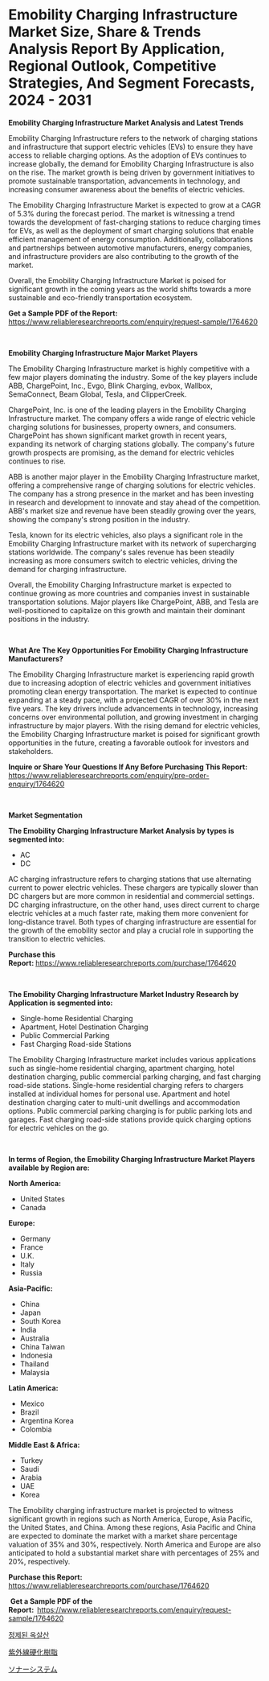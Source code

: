 <p><h1>Emobility Charging Infrastructure Market Size, Share & Trends Analysis Report By Application, Regional Outlook, Competitive Strategies, And Segment Forecasts, 2024 - 2031</h1></p><p><strong>Emobility Charging Infrastructure Market Analysis and Latest Trends</strong></p>
<p><p>Emobility Charging Infrastructure refers to the network of charging stations and infrastructure that support electric vehicles (EVs) to ensure they have access to reliable charging options. As the adoption of EVs continues to increase globally, the demand for Emobility Charging Infrastructure is also on the rise. The market growth is being driven by government initiatives to promote sustainable transportation, advancements in technology, and increasing consumer awareness about the benefits of electric vehicles.</p><p>The Emobility Charging Infrastructure Market is expected to grow at a CAGR of 5.3% during the forecast period. The market is witnessing a trend towards the development of fast-charging stations to reduce charging times for EVs, as well as the deployment of smart charging solutions that enable efficient management of energy consumption. Additionally, collaborations and partnerships between automotive manufacturers, energy companies, and infrastructure providers are also contributing to the growth of the market.</p><p>Overall, the Emobility Charging Infrastructure Market is poised for significant growth in the coming years as the world shifts towards a more sustainable and eco-friendly transportation ecosystem.</p></p>
<p><strong>Get a Sample PDF of the Report:&nbsp;</strong> <a href="https://www.reliableresearchreports.com/enquiry/request-sample/1764620">https://www.reliableresearchreports.com/enquiry/request-sample/1764620</a></p>
<p>&nbsp;</p>
<p><strong>Emobility Charging Infrastructure Major Market Players</strong></p>
<p><p>The Emobility Charging Infrastructure market is highly competitive with a few major players dominating the industry. Some of the key players include ABB, ChargePoint, Inc., Evgo, Blink Charging, evbox, Wallbox, SemaConnect, Beam Global, ‎Tesla, and ClipperCreek.</p><p>ChargePoint, Inc. is one of the leading players in the Emobility Charging Infrastructure market. The company offers a wide range of electric vehicle charging solutions for businesses, property owners, and consumers. ChargePoint has shown significant market growth in recent years, expanding its network of charging stations globally. The company's future growth prospects are promising, as the demand for electric vehicles continues to rise.</p><p>ABB is another major player in the Emobility Charging Infrastructure market, offering a comprehensive range of charging solutions for electric vehicles. The company has a strong presence in the market and has been investing in research and development to innovate and stay ahead of the competition. ABB's market size and revenue have been steadily growing over the years, showing the company's strong position in the industry.</p><p>Tesla, known for its electric vehicles, also plays a significant role in the Emobility Charging Infrastructure market with its network of supercharging stations worldwide. The company's sales revenue has been steadily increasing as more consumers switch to electric vehicles, driving the demand for charging infrastructure.</p><p>Overall, the Emobility Charging Infrastructure market is expected to continue growing as more countries and companies invest in sustainable transportation solutions. Major players like ChargePoint, ABB, and Tesla are well-positioned to capitalize on this growth and maintain their dominant positions in the industry.</p></p>
<p>&nbsp;</p>
<p><strong>What Are The Key Opportunities For Emobility Charging Infrastructure Manufacturers?</strong></p>
<p><p>The Emobility Charging Infrastructure market is experiencing rapid growth due to increasing adoption of electric vehicles and government initiatives promoting clean energy transportation. The market is expected to continue expanding at a steady pace, with a projected CAGR of over 30% in the next five years. The key drivers include advancements in technology, increasing concerns over environmental pollution, and growing investment in charging infrastructure by major players. With the rising demand for electric vehicles, the Emobility Charging Infrastructure market is poised for significant growth opportunities in the future, creating a favorable outlook for investors and stakeholders.</p></p>
<p><strong>Inquire or Share Your Questions If Any Before Purchasing This Report:</strong> <a href="https://www.reliableresearchreports.com/enquiry/pre-order-enquiry/1764620">https://www.reliableresearchreports.com/enquiry/pre-order-enquiry/1764620</a></p>
<p>&nbsp;</p>
<p><strong>Market Segmentation</strong></p>
<p><strong>The Emobility Charging Infrastructure Market Analysis by types is segmented into:</strong></p>
<p><ul><li>AC</li><li>DC</li></ul></p>
<p><p>AC charging infrastructure refers to charging stations that use alternating current to power electric vehicles. These chargers are typically slower than DC chargers but are more common in residential and commercial settings. DC charging infrastructure, on the other hand, uses direct current to charge electric vehicles at a much faster rate, making them more convenient for long-distance travel. Both types of charging infrastructure are essential for the growth of the emobility sector and play a crucial role in supporting the transition to electric vehicles.</p></p>
<p><strong>Purchase this Report:&nbsp;</strong><a href="https://www.reliableresearchreports.com/purchase/1764620">https://www.reliableresearchreports.com/purchase/1764620</a></p>
<p>&nbsp;</p>
<p><strong>The Emobility Charging Infrastructure Market Industry Research by Application is segmented into:</strong></p>
<p><ul><li>Single-home Residential Charging</li><li>Apartment, Hotel Destination Charging</li><li>Public Commercial Parking</li><li>Fast Charging Road-side Stations</li></ul></p>
<p><p>The Emobility Charging Infrastructure market includes various applications such as single-home residential charging, apartment charging, hotel destination charging, public commercial parking charging, and fast charging road-side stations. Single-home residential charging refers to chargers installed at individual homes for personal use. Apartment and hotel destination charging cater to multi-unit dwellings and accommodation options. Public commercial parking charging is for public parking lots and garages. Fast charging road-side stations provide quick charging options for electric vehicles on the go.</p></p>
<p>&nbsp;</p>
<p><strong>In terms of Region, the Emobility Charging Infrastructure Market Players available by Region are:</strong></p>
<p>
    <p> <strong> North America: </strong>
        <ul>
            <li>United States</li>
            <li>Canada</li>
        </ul>
        </p> 
    <p> <strong> Europe: </strong>
        <ul>
            <li>Germany</li>
            <li>France</li>
            <li>U.K.</li>
            <li>Italy</li>
            <li>Russia</li>
        </ul>
        </p> 
    <p> <strong> Asia-Pacific: </strong>
        <ul>
            <li>China</li>
            <li>Japan</li>
            <li>South Korea</li>
            <li>India</li>
            <li>Australia</li>
            <li>China Taiwan</li>
            <li>Indonesia</li>
            <li>Thailand</li>
            <li>Malaysia</li>
        </ul>
        </p> 
    <p> <strong> Latin America: </strong>
        <ul>
            <li>Mexico</li>
            <li>Brazil</li>
            <li>Argentina Korea</li>
            <li>Colombia</li>
        </ul>
        </p> 
    <p> <strong> Middle East & Africa: </strong>
        <ul>
            <li>Turkey</li>
            <li>Saudi</li>
            <li>Arabia</li>
            <li>UAE</li>
            <li>Korea</li>
        </ul>
    </p>
    </p>
<p><p>The Emobility charging infrastructure market is projected to witness significant growth in regions such as North America, Europe, Asia Pacific, the United States, and China. Among these regions, Asia Pacific and China are expected to dominate the market with a market share percentage valuation of 35% and 30%, respectively. North America and Europe are also anticipated to hold a substantial market share with percentages of 25% and 20%, respectively.</p></p>
<p><strong>Purchase this Report: </strong><a href="https://www.reliableresearchreports.com/purchase/1764620">https://www.reliableresearchreports.com/purchase/1764620</a></p>
<p>&nbsp;<strong>Get a Sample PDF of the Report:&nbsp;&nbsp;</strong><a href="https://www.reliableresearchreports.com/enquiry/request-sample/1764620">https://www.reliableresearchreports.com/enquiry/request-sample/1764620</a></p>
<p><strong></strong></p>
<p><p><a href="https://github.com/RichardLueilwitz787/Market-Research-Report-List-1/blob/main/631092215726.md">정제된 옥살산</a></p><p><a href="https://github.com/JacksonWiza1924/Market-Research-Report-List-1/blob/main/261984816757.md">紫外線硬化樹脂</a></p><p><a href="https://github.com/Calvi3ynJerde867/Market-Research-Report-List-1/blob/main/707307316756.md">ソナーシステム</a></p></p>